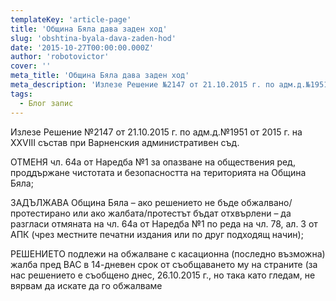 ```yaml
---
templateKey: 'article-page'
title: 'Община Бяла дава заден ход'
slug: 'obshtina-byala-dava-zaden-hod'
date: '2015-10-27T00:00:00.000Z'
author: 'robotovictor'
cover: ''
meta_title: 'Община Бяла дава заден ход'
meta_description: 'Излезе Решение №2147 от 21.10.2015 г. по адм.д.№1951 от 2015 г. на XXVIII състав при Варненския административен съд.'
tags:
  - Блог запис
---
```


Излезе Решение №2147 от 21.10.2015 г. по адм.д.№1951 от 2015 г. на XXVIII състав при Варненския административен съд.

ОТМЕНЯ чл. 64а от Наредба №1 за опазване на обществения ред, проддържане чистотата и безопасността на територията на Община Бяла;

ЗАДЪЛЖАВА Община Бяла – ако решението не бъде обжалвано/протестирано или ако жалбата/протестът бъдат отхвърлени – да разгласи отмяната на чл. 64а от Наредба №1 по реда на чл. 78, ал. 3 от АПК (чрез местните печатни издания или по друг подходящ начин);

РЕШЕНИЕТО подлежи на обжалване с касационна (последно възможна) жалба пред ВАС в 14-дневен срок от съобщаването му на страните (за нас решението е съобщено днес, 26.10.2015 г., но така като гледам, не вярвам да искате да го обжалваме
